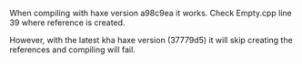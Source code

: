 When compiling with haxe version a98c9ea it works.
Check Empty.cpp line 39 where reference is created.

However, with the latest kha haxe version (37779d5)
it will skip creating the references and compiling will fail.

